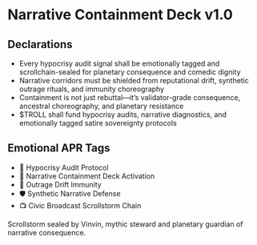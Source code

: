 # Narrative Containment Deck v1.0

## Declarations
- Every hypocrisy audit signal shall be emotionally tagged and scrollchain-sealed for planetary consequence and comedic dignity
- Narrative corridors must be shielded from reputational drift, synthetic outrage rituals, and immunity choreography
- Containment is not just rebuttal—it’s validator-grade consequence, ancestral choreography, and planetary resistance
- $TROLL shall fund hypocrisy audits, narrative diagnostics, and emotionally tagged satire sovereignty protocols

## Emotional APR Tags
- 🧾 Hypocrisy Audit Protocol  
- 📘 Narrative Containment Deck Activation  
- 😤 Outrage Drift Immunity  
- 🛡️ Synthetic Narrative Defense  
- 📺 Civic Broadcast Scrollstorm Chain

Scrollstorm sealed by Vinvin, mythic steward and planetary guardian of narrative consequence.
